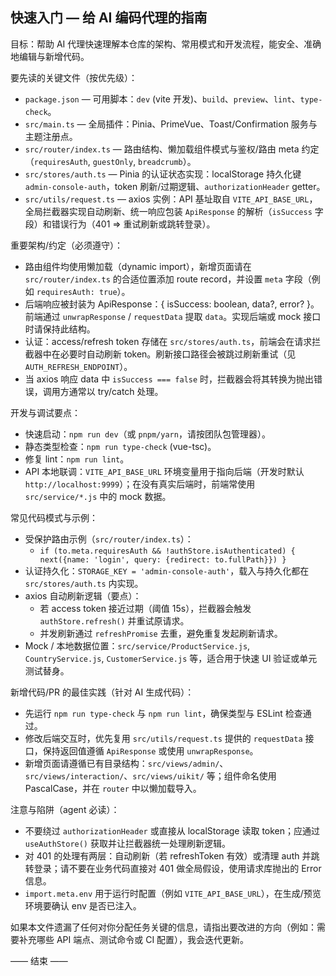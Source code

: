## 快速入门 — 给 AI 编码代理的指南

目标：帮助 AI 代理快速理解本仓库的架构、常用模式和开发流程，能安全、准确地编辑与新增代码。

要先读的关键文件（按优先级）：
- `package.json` — 可用脚本：`dev` (vite 开发)、`build`、`preview`、`lint`、`type-check`。
- `src/main.ts` — 全局插件：Pinia、PrimeVue、Toast/Confirmation 服务与主题注册点。
- `src/router/index.ts` — 路由结构、懒加载组件模式与鉴权/路由 meta 约定（`requiresAuth`, `guestOnly`, `breadcrumb`）。
- `src/stores/auth.ts` — Pinia 的认证状态实现：localStorage 持久化键 `admin-console-auth`，token 刷新/过期逻辑、`authorizationHeader` getter。
- `src/utils/request.ts` — axios 实例：API 基址取自 `VITE_API_BASE_URL`，全局拦截器实现自动刷新、统一响应包装 `ApiResponse` 的解析（`isSuccess` 字段）和错误行为（401 => 重试刷新或跳转登录）。

重要架构/约定（必须遵守）：
- 路由组件均使用懒加载（dynamic import），新增页面请在 `src/router/index.ts` 的合适位置添加 route record，并设置 `meta` 字段（例如 `requiresAuth: true`）。
- 后端响应被封装为 ApiResponse：{ isSuccess: boolean, data?, error? }。前端通过 `unwrapResponse` / `requestData` 提取 `data`。实现后端或 mock 接口时请保持此结构。
- 认证：access/refresh token 存储在 `src/stores/auth.ts`，前端会在请求拦截器中在必要时自动刷新 token。刷新接口路径会被跳过刷新重试（见 `AUTH_REFRESH_ENDPOINT`）。
- 当 axios 响应 data 中 `isSuccess === false` 时，拦截器会将其转换为抛出错误，调用方通常以 try/catch 处理。

开发与调试要点：
- 快速启动：`npm run dev`（或 `pnpm/yarn`，请按团队包管理器）。
- 静态类型检查：`npm run type-check` (vue-tsc)。
- 修复 lint：`npm run lint`。
- API 本地联调：`VITE_API_BASE_URL` 环境变量用于指向后端（开发时默认 `http://localhost:9999`）；在没有真实后端时，前端常使用 `src/service/*.js` 中的 mock 数据。

常见代码模式与示例：
- 受保护路由示例（`src/router/index.ts`）：
  - `if (to.meta.requiresAuth && !authStore.isAuthenticated) { next({name: 'login', query: {redirect: to.fullPath}}) }`
- 认证持久化：`STORAGE_KEY = 'admin-console-auth'`，载入与持久化都在 `src/stores/auth.ts` 内实现。
- axios 自动刷新逻辑（要点）：
  - 若 access token 接近过期（阈值 15s），拦截器会触发 `authStore.refresh()` 并重试原请求。
  - 并发刷新通过 `refreshPromise` 去重，避免重复发起刷新请求。
- Mock / 本地数据位置：`src/service/ProductService.js`, `CountryService.js`, `CustomerService.js` 等，适合用于快速 UI 验证或单元测试替身。

新增代码/PR 的最佳实践（针对 AI 生成代码）：
- 先运行 `npm run type-check` 与 `npm run lint`，确保类型与 ESLint 检查通过。
- 修改后端交互时，优先复用 `src/utils/request.ts` 提供的 `requestData` 接口，保持返回值遵循 `ApiResponse` 或使用 `unwrapResponse`。
- 新增页面请遵循已有目录结构：`src/views/admin/`、`src/views/interaction/`、`src/views/uikit/` 等；组件命名使用 PascalCase，并在 `router` 中以懒加载导入。

注意与陷阱（agent 必读）：
- 不要绕过 `authorizationHeader` 或直接从 localStorage 读取 token；应通过 `useAuthStore()` 获取并让拦截器统一处理刷新逻辑。
- 对 401 的处理有两层：自动刷新（若 refreshToken 有效）或清理 auth 并跳转登录；请不要在业务代码直接对 401 做全局假设，使用请求库抛出的 Error 信息。
- `import.meta.env` 用于运行时配置（例如 `VITE_API_BASE_URL`），在生成/预览环境要确认 env 是否已注入。

如果本文件遗漏了任何对你分配任务关键的信息，请指出要改进的方向（例如：需要补充哪些 API 端点、测试命令或 CI 配置），我会迭代更新。

—— 结束 ——
